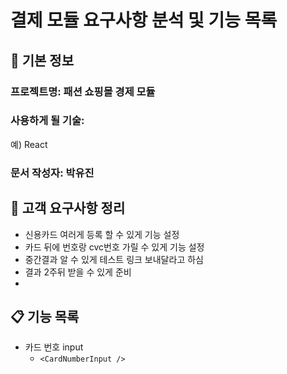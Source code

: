 # 결제 모듈 요구사항 분석 및 기능 목록

## 📌 기본 정보
### 프로젝트명: 패션 쇼핑몰 경제 모듈

### 사용하게 될 기술: 
예) React

### 문서 작성자: 박유진

## 📝 고객 요구사항 정리
 - 신용카드 여러게 등록 할 수 있게 기능 설정
 - 카드 뒤에 번호랑 cvc번호 가릴 수 있게 기능 설정
 - 중간결과 알 수 있게 테스트 링크 보내달라고 하심
 - 결과 2주뒤 받을 수 있게 준비
 - 
## 📋 기능 목록
- 카드 번호 input
  - `<CardNumberInput />`
 
 


